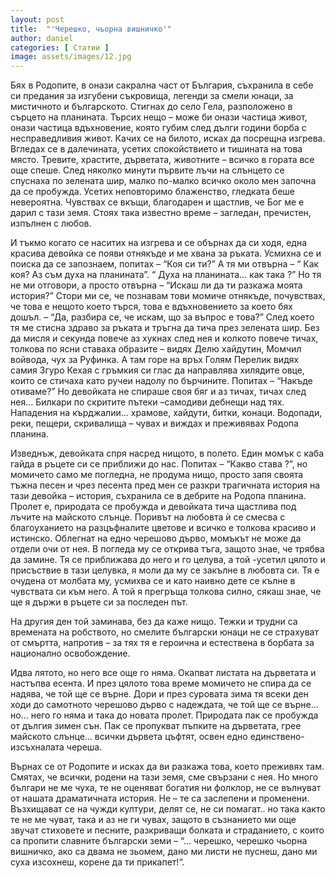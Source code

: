 ```yaml
---
layout: post
title:  "'Черешко, чьорна вишничко'"
author: daniel
categories: [ Статии ]
image: assets/images/12.jpg
---
```


Бях в Родопите, в онази сакрална част от България, съхранила в себе си предания за изгубени съкровища, легенди за смели юнаци, за мистичното и българското. Стигнах до село Гела, разположено в сърцето на планината. Търсих нещо – може би онази частица живот, онази частица вдъхновение, която губим след дълги години борба с несправедливия живот. Качих се на билото, исках да посрещна изгрева. Вгледах се в далечината, усетих спокойствието и тишината на това място. Тревите, храстите, дърветата, животните – всичко в гората все още спеше. След няколко минути първите лъчи на слънцето се спуснаха по зелената шир, малко по-малко всичко около мен започна да се пробужда. Усетих неповторимо блаженство, гледката беше невероятна. Чувствах се вкъщи, благодарен и щастлив, че Бог ме е дарил с тази земя. Стоях така известно време – загледан, пречистен, изпълнен с любов.

И тъкмо когато се наситих на изгрева и се обърнах да си ходя, една красива девойка се появи отнякъде и ме хвана за ръката. Усмихна се и поиска да се запознаем, попитах – “Коя си ти?” А тя ми отвърна – “ Как коя? Аз съм духа на планината”. “ Духа на планината… как така ?” Но тя не ми отговори, а просто отвърна – “Искаш ли да ти разкажа моята история?” Стори ми се, че познавам тови момиче отнякъде, почувствах, че това е нещото което търся, това е вдъхновението за което бях дошъл. – “Да, разбира се, че искам, що за въпрос е това?” След което тя ме стисна здраво за ръката и тръгна да тича през зелената шир. Без да мисля и секунда повече аз хукнах след нея и колкото повече тичах, толкова по ясни ставаха образите – видях Делю хайдутин, Момчил войвода, чух за Руфинка. А там горе на връх Голям Перелик видях самия Згуро Кехая с гръмкия си глас да направлява хилядите овце, които се стичаха като ручеи надолу по бърчините. Попитах – “Накъде отиваме?” Но девойката не спираше своя бяг и аз тичах, тичах след нея… Билкари по скритите пътеки –самодиви дебнещи над тях. Нападения на кърджалии… храмове, хайдути, битки, конаци. Водопади, реки, пещери, скривалища – чувах и виждах и преживявах Родопа планина.

Изведнъж, девойката спря  насред нищото, в полето. Един момък  с  каба гайда в ръцете си се приближи до нас. Попитах – “Какво става ?”, но момичето само ме погледна, не продума нищо,  просто запя своята тъжна песен и чрез песента пред мен се разкри трагичната история на тази девойка – история, съхранила се в дебрите на Родопа планина. Пролет е, природата се пробужда и девойката тича щастлива под лъчите на майското слънце. Поривът на любовта ѝ се смесва с благоуханието на разцъфналите цветове и всичко е толкова красиво и истинско. Облегнат на едно черешово дърво, момъкът не може да отдели очи от нея. В погледа му се открива тъга, защото знае, че трябва да замине. Тя се приближава до него и го целува, а той -усетил цялото и присъствие в тази целувка, я моли да му се закълне в любовта си. Тя  е очудена от молбата му, усмихва се и като наивно дете се кълне в чувствата си към него. А той я прегръща толкова силно, сякаш знае, че ще я държи в ръцете си за последен път.

На другия ден той заминава, без да каже нищо. Тежки и трудни са времената на робството, но смелите български юнаци не се страхуват от смъртта, напротив – за тях тя е героична и естествена в борбата за национално освобождение.

Идва лятото, но него все още го няма. Окапват листата на дърветата и настъпва есента. И през цялото това време момичето не спира да се надява, че той ще се върне. Дори и през суровата зима тя всеки ден ходи до самотното черешово дърво с надеждата, че той ще се върне… но… него го няма и така до новата пролет. Природата пак се пробужда от дългия  зимен сън. Пак се пропукват  пъпките на дърветата, грее майското слънце… всички дървета цъфтят, освен едно единствено- изсъхналата череша.


Върнах се  от Родопите и исках да ви разкажа това, което преживях там. Смятах, че  всички, родени на тази земя, сме свързани с нея. Но много българи не ме чуха, те не оценяват богатия ни фолклор, не се вълнуват от нашата драматичната история. Не – те са заслепени и променени. Възхищават се на чужди култури, делят се, не си помагат.. но така както те не ме чуват, така и аз не ги чувах, защото в съзнанието ми още звучат стиховете  и песните, разкриващи болката и страданието, с които са пропити славните български земи – “… черешко, черешко чьорна вишничко, ако са двама не зьомем, дано ми листи не пуснеш, дано ми суха изсохнеш, корене да ти прикапет!“.


